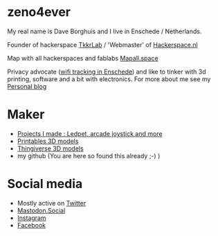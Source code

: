 # zeno4ever

My real name is Dave Borghuis and I live in Enschede / Netherlands.

Founder of hackerspace [TkkrLab](https://tkkrlab.nl) / 'Webmaster' of [Hackerspace.nl](https://hackerspaces.nl) 

Map with all hackerspaces and fablabs [Mapall.space](https://mapall.space)

Privacy advocate ([wifi tracking in Enschede](http://daveborghuis.nl/wp/wifi-tracking/)) and like to tinker with 3d printing, software and a bit with electronics. For more about me see my [Personal blog](https://daveborghuis.nl)

# Maker
- [Projects I made : Ledpet, arcade joystick and more](http://daveborghuis.nl/wp/maker/)
- [Printables 3D models](https://www.printables.com/social/14190-dave-borghuis/about)
- [Thingiverse 3D models](http://www.thingiverse.com/zeno4ever/designs)
- my github (You are here so found this already ;-) )

# Social media 
- Mostly active on [Twitter](https://twitter.com/daveborghuis) 
- [Mastodon.Social](https://mastodon.social/@zeno4ever)
- [Instagram](https://www.instagram.com/daveborghuis/)
- [Facebook](https://www.facebook.com/daveborghuis)
